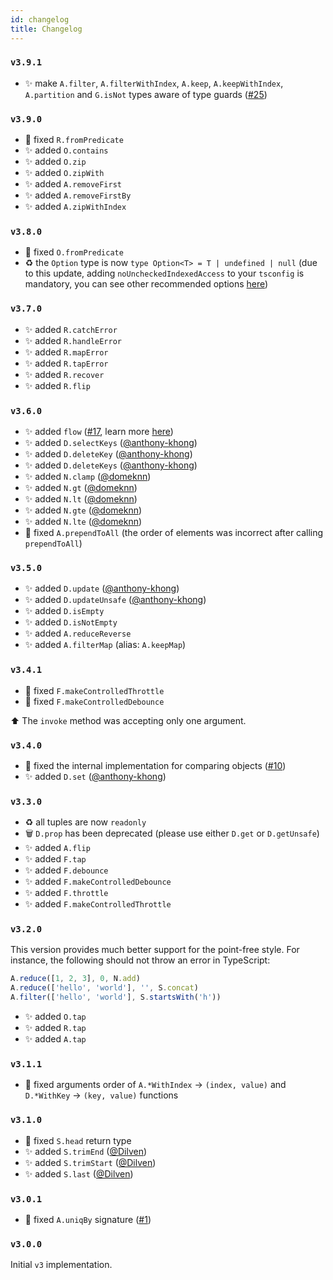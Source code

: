 ```yaml
---
id: changelog
title: Changelog
---
```


### `v3.9.1`

- ✨ make `A.filter`, `A.filterWithIndex`, `A.keep`, `A.keepWithIndex`, `A.partition` and `G.isNot` types aware of type guards ([#25](https://github.com/mobily/ts-belt/issues/25))

### `v3.9.0`

- 🐛 fixed `R.fromPredicate`
- ✨ added `O.contains`
- ✨ added `O.zip`
- ✨ added `O.zipWith`
- ✨ added `A.removeFirst`
- ✨ added `A.removeFirstBy`
- ✨ added `A.zipWithIndex`

### `v3.8.0`

- 🐛 fixed `O.fromPredicate`
- ♻️ the `Option` type is now `type Option<T> = T | undefined | null` (due to this update, adding `noUncheckedIndexedAccess` to your `tsconfig` is mandatory, you can see other recommended options [here](getting-started/config.md))

### `v3.7.0`

- ✨ added `R.catchError`
- ✨ added `R.handleError`
- ✨ added `R.mapError`
- ✨ added `R.tapError`
- ✨ added `R.recover`
- ✨ added `R.flip`

### `v3.6.0`

- ✨ added `flow` ([#17](https://github.com/mobily/ts-belt/issues/17), learn more [here](/api/pipe-flow))
- ✨ added `D.selectKeys` ([@anthony-khong](https://github.com/anthony-khong))
- ✨ added `D.deleteKey` ([@anthony-khong](https://github.com/anthony-khong))
- ✨ added `D.deleteKeys` ([@anthony-khong](https://github.com/anthony-khong))
- ✨ added `N.clamp` ([@domeknn](https://github.com/domeknn))
- ✨ added `N.gt` ([@domeknn](https://github.com/domeknn))
- ✨ added `N.lt` ([@domeknn](https://github.com/domeknn))
- ✨ added `N.gte` ([@domeknn](https://github.com/domeknn))
- ✨ added `N.lte` ([@domeknn](https://github.com/domeknn))
- 🐛 fixed `A.prependToAll` (the order of elements was incorrect after calling `prependToAll`)

### `v3.5.0`

- ✨ added `D.update` ([@anthony-khong](https://github.com/anthony-khong))
- ✨ added `D.updateUnsafe` ([@anthony-khong](https://github.com/anthony-khong))
- ✨ added `D.isEmpty`
- ✨ added `D.isNotEmpty`
- ✨ added `A.reduceReverse`
- ✨ added `A.filterMap` (alias: `A.keepMap`)

### `v3.4.1`

- 🐛 fixed `F.makeControlledThrottle`
- 🐛 fixed `F.makeControlledDebounce`

⬆️ The `invoke` method was accepting only one argument.

### `v3.4.0`

- 🐛 fixed the internal implementation for comparing objects ([#10](https://github.com/mobily/ts-belt/issues/10))
- ✨ added `D.set` ([@anthony-khong](https://github.com/anthony-khong))

### `v3.3.0`

- ♻️ all tuples are now `readonly`
- 🗑 `D.prop` has been deprecated (please use either `D.get` or `D.getUnsafe`)
- ✨ added `A.flip`
- ✨ added `F.tap`
- ✨ added `F.debounce`
- ✨ added `F.makeControlledDebounce`
- ✨ added `F.throttle`
- ✨ added `F.makeControlledThrottle`

### `v3.2.0`

This version provides much better support for the point-free style. For instance, the following should not throw an error in TypeScript:

```typescript
A.reduce([1, 2, 3], 0, N.add)
A.reduce(['hello', 'world'], '', S.concat)
A.filter(['hello', 'world'], S.startsWith('h'))
```

- ✨ added `O.tap`
- ✨ added `R.tap`
- ✨ added `A.tap`

### `v3.1.1`

- 🐛 fixed arguments order of `A.*WithIndex` → `(index, value)` and `D.*WithKey` → `(key, value)`  functions

### `v3.1.0`

- 🐛 fixed `S.head` return type
- ✨ added `S.trimEnd` ([@Dilven](https://github.com/Dilven))
- ✨ added `S.trimStart` ([@Dilven](https://github.com/Dilven))
- ✨ added `S.last` ([@Dilven](https://github.com/Dilven))

### `v3.0.1`

- 🐛 fixed `A.uniqBy` signature ([#1](https://github.com/mobily/ts-belt/issues/1))

### `v3.0.0`

Initial `v3` implementation.
